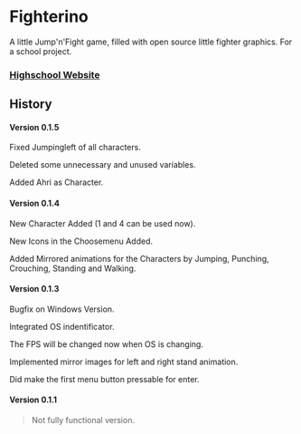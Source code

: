 Fighterino
==========

A little Jump'n'Fight game, filled with open source little fighter graphics. For a school project.

### [Highschool Website](http://www.htw-berlin.de/)

## History

#### Version 0.1.5

Fixed Jumpingleft of all characters.

Deleted some unnecessary and unused variables.

Added Ahri as Character.

#### Version 0.1.4

New Character Added (1 and 4 can be used now).

New Icons in the Choosemenu Added.

Added Mirrored animations for the Characters by Jumping, Punching, Crouching, Standing and Walking.

#### Version 0.1.3

Bugfix on Windows Version.

Integrated OS indentificator.

The FPS will be changed now when OS is changing.

Implemented mirror images for left and right stand animation.

Did make the first menu button pressable for enter.


#### Version 0.1.1
> Not fully functional version.

